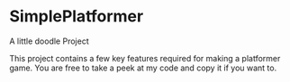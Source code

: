 # SimplePlatformer
A little doodle Project

This project contains a few key features required for making a platformer game. 
You are free to take a peek at my code and copy it if you want to. 
